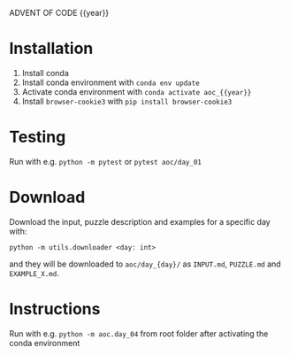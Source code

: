 ADVENT OF CODE {{year}}

# Installation

1. Install conda
2. Install conda environment with `conda env update`
3. Activate conda environment with `conda activate aoc_{{year}}`
4. Install `browser-cookie3` with `pip install browser-cookie3`

# Testing

Run with e.g. `python -m pytest` or `pytest aoc/day_01`

# Download 

Download the input, puzzle description and examples for a specific day with:

```commandline
python -m utils.downloader <day: int>
```

and they will be downloaded to `aoc/day_{day}/` as `INPUT.md`, `PUZZLE.md` and `EXAMPLE_X.md`.

# Instructions


Run with e.g. `python -m aoc.day_04` from root folder after activating the conda environment